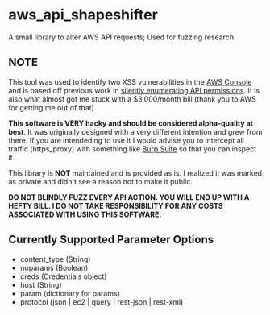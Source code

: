 # aws_api_shapeshifter
A small library to alter AWS API requests; Used for fuzzing research

## NOTE
This tool was used to identify two XSS vulnerabilities in the [AWS Console](https://frichetten.com/blog/xss_in_aws_console/) and is based off previous work in [silently enumerating API permissions](https://frichetten.com/blog/aws-api-enum-vuln/). It is also what almost got me stuck with a $3,000/month bill (thank you to AWS for getting me out of that).

**This software is VERY hacky and should be considered alpha-quality at best**. It was originally designed with a very different intention and grew from there. If you are intendeding to use it I would advise you to intercept all traffic (https_proxy) with something like [Burp Suite](https://frichetten.com/blog/aws-api-enum-vuln/) so that you can inspect it.

This library is **NOT** maintained and is provided as is. I realized it was marked as private and didn't see a reason not to make it public.

**DO NOT BLINDLY FUZZ EVERY API ACTION. YOU WILL END UP WITH A HEFTY BILL. I DO NOT TAKE RESPONSIBILITY FOR ANY COSTS ASSOCIATED WITH USING THIS SOFTWARE.**

## Currently Supported Parameter Options
* content_type (String) 
* noparams (Boolean) 
* creds (Credentials object) 
* host (String) 
* param (dictionary for params)
* protocol (json | ec2 | query | rest-json | rest-xml)
